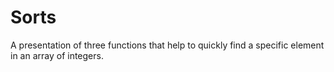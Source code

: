 # Sorts

A presentation of three functions that help to quickly find a specific element in an array of integers.
